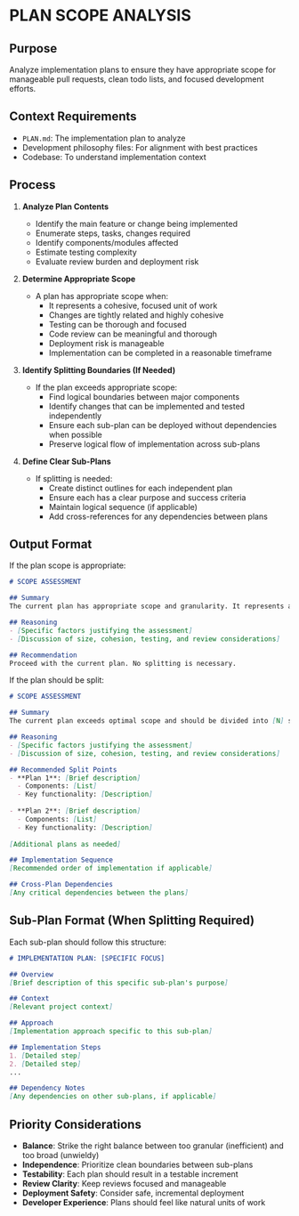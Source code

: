 # PLAN SCOPE ANALYSIS

## Purpose
Analyze implementation plans to ensure they have appropriate scope for manageable pull requests, clean todo lists, and focused development efforts.

## Context Requirements
- `PLAN.md`: The implementation plan to analyze
- Development philosophy files: For alignment with best practices 
- Codebase: To understand implementation context

## Process
1. **Analyze Plan Contents**
   - Identify the main feature or change being implemented
   - Enumerate steps, tasks, changes required
   - Identify components/modules affected
   - Estimate testing complexity
   - Evaluate review burden and deployment risk

2. **Determine Appropriate Scope**
   - A plan has appropriate scope when:
     - It represents a cohesive, focused unit of work
     - Changes are tightly related and highly cohesive
     - Testing can be thorough and focused
     - Code review can be meaningful and thorough
     - Deployment risk is manageable
     - Implementation can be completed in a reasonable timeframe

3. **Identify Splitting Boundaries (If Needed)**
   - If the plan exceeds appropriate scope:
     - Find logical boundaries between major components
     - Identify changes that can be implemented and tested independently
     - Ensure each sub-plan can be deployed without dependencies when possible
     - Preserve logical flow of implementation across sub-plans

4. **Define Clear Sub-Plans**
   - If splitting is needed:
     - Create distinct outlines for each independent plan
     - Ensure each has a clear purpose and success criteria
     - Maintain logical sequence (if applicable) 
     - Add cross-references for any dependencies between plans

## Output Format
If the plan scope is appropriate:
```markdown
# SCOPE ASSESSMENT

## Summary
The current plan has appropriate scope and granularity. It represents a cohesive unit of work that can be implemented, tested, reviewed, and deployed effectively.

## Reasoning
- [Specific factors justifying the assessment]
- [Discussion of size, cohesion, testing, and review considerations]

## Recommendation
Proceed with the current plan. No splitting is necessary.
```

If the plan should be split:
```markdown
# SCOPE ASSESSMENT

## Summary
The current plan exceeds optimal scope and should be divided into [N] separate implementation plans to improve manageability, testing, review, and deployment.

## Reasoning
- [Specific factors justifying the assessment]
- [Discussion of size, cohesion, testing, and review considerations]

## Recommended Split Points
- **Plan 1**: [Brief description]
  - Components: [List]
  - Key functionality: [Description]
  
- **Plan 2**: [Brief description]
  - Components: [List]
  - Key functionality: [Description]
  
[Additional plans as needed]

## Implementation Sequence
[Recommended order of implementation if applicable]

## Cross-Plan Dependencies
[Any critical dependencies between the plans]
```

## Sub-Plan Format (When Splitting Required)
Each sub-plan should follow this structure:

```markdown
# IMPLEMENTATION PLAN: [SPECIFIC FOCUS]

## Overview
[Brief description of this specific sub-plan's purpose]

## Context
[Relevant project context]

## Approach
[Implementation approach specific to this sub-plan]

## Implementation Steps
1. [Detailed step]
2. [Detailed step]
...

## Dependency Notes
[Any dependencies on other sub-plans, if applicable]
```

## Priority Considerations
- **Balance**: Strike the right balance between too granular (inefficient) and too broad (unwieldy)
- **Independence**: Prioritize clean boundaries between sub-plans
- **Testability**: Each plan should result in a testable increment
- **Review Clarity**: Keep reviews focused and manageable
- **Deployment Safety**: Consider safe, incremental deployment
- **Developer Experience**: Plans should feel like natural units of work